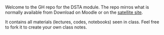 Welcome to the GH repo for the DSTA module.
The repo mirros what is normally available from Download on Moodle or on the [satellite site](https://www.dcs.bbk.ac.uk/~ale/dsta/).

It contains all materials (lectures, codes, notebooks) seen in class.
Feel free to fork it to create your own class notes.
